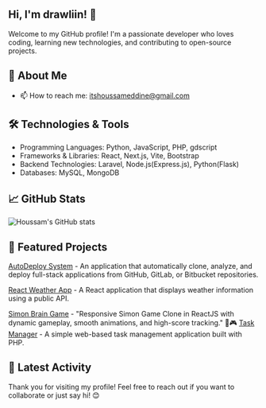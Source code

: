## Hi, I'm drawliin! 👋

Welcome to my GitHub profile! I'm a passionate developer who loves coding, learning new technologies, and contributing to open-source projects.



## 🚀 About Me

- 📫 How to reach me: itshoussameddine@gmail.com

## 🛠️ Technologies & Tools

- Programming Languages: Python, JavaScript, PHP, gdscript
- Frameworks & Libraries: React, Next.js, Vite, Bootstrap
- Backend Technologies: Laravel, Node.js(Express.js), Python(Flask)
- Databases: MySQL, MongoDB

## 📈 GitHub Stats

![Houssam's GitHub stats](https://github-readme-stats.vercel.app/api?username=drawliin&show_icons=true&theme=radical)





## 🌟 Featured Projects

[AutoDeploy System](https://github.com/drawliin/Web-Based-Auto-Deploy-System.git) - An application that automatically clone, analyze, and deploy full-stack applications from GitHub, GitLab, or Bitbucket repositories.

[React Weather App](https://react-weather-app-drawliin.netlify.app/) - A React application that displays weather information using a public API.

[Simon Brain Game](https://react-simon-brain-game.netlify.app/) - "Responsive Simon Game Clone in ReactJS with dynamic gameplay, smooth animations, and high-score tracking." 🚀🎮
[Task Manager](http://task-manager-app.infinityfreeapp.com/register.php) - A simple web-based task management application built with PHP.




## 📅 Latest Activity

<!--START_SECTION:activity-->
<!--END_SECTION:activity-->

Thank you for visiting my profile! Feel free to reach out if you want to collaborate or just say hi! 😊
